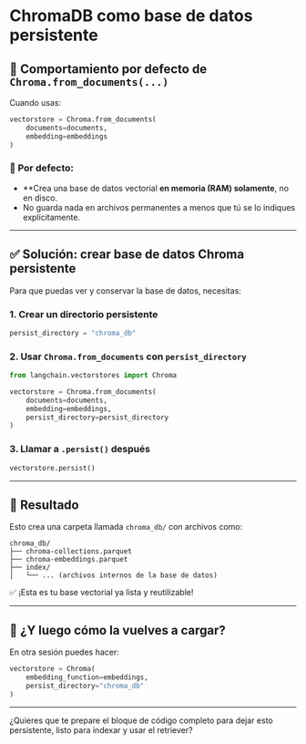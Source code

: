 # ChromaDB como base de datos persistente


## 🧠 Comportamiento por defecto de `Chroma.from_documents(...)`

Cuando usas:

```python
vectorstore = Chroma.from_documents(
    documents=documents,
    embedding=embeddings
)
```

### 📌 Por defecto:

* \*\*Crea una base de datos vectorial **en memoria (RAM) solamente**, no en disco.
* No guarda nada en archivos permanentes a menos que tú se lo indiques explícitamente.

---

## ✅ Solución: crear base de datos Chroma **persistente**

Para que puedas ver y conservar la base de datos, necesitas:

### 1. Crear un **directorio persistente**

```python
persist_directory = "chroma_db"
```

### 2. Usar `Chroma.from_documents` con `persist_directory`

```python
from langchain.vectorstores import Chroma

vectorstore = Chroma.from_documents(
    documents=documents,
    embedding=embeddings,
    persist_directory=persist_directory
)
```

### 3. Llamar a `.persist()` después

```python
vectorstore.persist()
```

---

## 📁 Resultado

Esto crea una carpeta llamada `chroma_db/` con archivos como:

```
chroma_db/
├── chroma-collections.parquet
├── chroma-embeddings.parquet
├── index/
│   └── ... (archivos internos de la base de datos)
```

✅ ¡Esta es tu base vectorial ya lista y reutilizable!

---

## 🧪 ¿Y luego cómo la vuelves a cargar?

En otra sesión puedes hacer:

```python
vectorstore = Chroma(
    embedding_function=embeddings,
    persist_directory="chroma_db"
)
```

---

¿Quieres que te prepare el bloque de código completo para dejar esto persistente, listo para indexar y usar el retriever?
